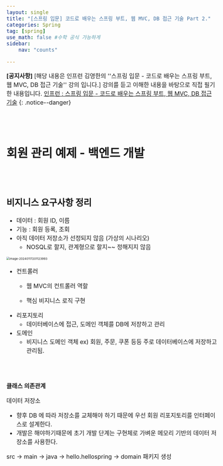 ```yaml
---
layout: single
title: "[스프링 입문] 코드로 배우는 스프링 부트, 웹 MVC, DB 접근 기술 Part 2."
categories: Spring
tag: [spring]
use_math: false #수학 공식 가능하게
sidebar:
    nav: "counts"

---
```




<style>
  body {
    font-size: 16px; /* 폰트 사이즈 조절 */
  }
</style>



**[공지사항]** [해당 내용은 인프런 김영한의 ''스프링 입문 - 코드로 배우는 스프링 부트, 웹 MVC, DB 접근 기술'' 강의 입니다.]  강의를 듣고 이해한 내용을 바탕으로 직접 필기한 내용입니다. 
[인프런 : 스프링 입문 - 코드로 배우는 스프링 부트, 웹 MVC, DB 접근 기술](https://inf.run/hivx6)
{: .notice--danger}



<br>

<br>

# 회원 관리 예제 - 백엔드 개발

<br>

<Br>



## 비지니스 요구사항 정리

-  데이터 : 회원 ID, 이름
-  기능 : 회원 등록, 조회
-  아직 데이터 저장소가 선정되지 않음 (가상의 시나리오)
   -  NOSQL로 할지, 관계형으로 할지~~ 정해지지 않음

<img src="/Users/dessert_gomjelly/Desktop/깃허브블로그/dessertgomjelly.github.io/images/2024-01-18-스프링/image-20240117201123993.png" alt="image-20240117201123993" style="zoom:50%;" />

-  컨트롤러
   -  웹 MVC의 컨트롤러 역할
   
   -  핵심 비지니스 로직 구현
-  리포지토리
   -  데이터베이스에 접근, 도메인 객체를 DB에 저장하고 관리
-  도메인 
   -  비지니스 도메인 객체 ex) 회원, 주문, 쿠폰 등등 주로 데이터베이스에 저장하고 관리됨.



<br>

<br>



**클래스 의존관계**

데이터 저장소

-  향후 DB 에 따라 저장소를 교체해야 하기 때문에 우선 회원 리포지토리를 인터페이스로 설계한다. 
-  개발은 해야하기때문에 초기 개발 단계는 구현체로 가벼운 메모리 기반의 데이터 저장소를 사용한다.



src -> main -> java -> hello.hellospring -> domain 패키지 생성

```java

```

<br>

<br>

